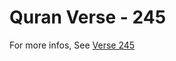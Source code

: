 # Quran Verse - 245 

For more infos, See [Verse 245](https://www.quranbookk.com/quran/search?q=245)
